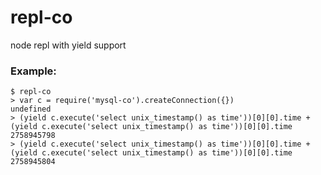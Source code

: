 repl-co
=======

node repl with yield support

### Example:

```
$ repl-co
> var c = require('mysql-co').createConnection({})
undefined
> (yield c.execute('select unix_timestamp() as time'))[0][0].time + (yield c.execute('select unix_timestamp() as time'))[0][0].time
2758945798
> (yield c.execute('select unix_timestamp() as time'))[0][0].time + (yield c.execute('select unix_timestamp() as time'))[0][0].time
2758945804
```
